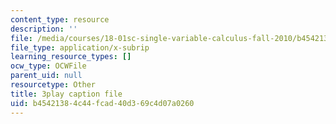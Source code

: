 ```yaml
---
content_type: resource
description: ''
file: /media/courses/18-01sc-single-variable-calculus-fall-2010/b45421384c44fcad40d369c4d07a0260_--lPz7VFnKI.srt
file_type: application/x-subrip
learning_resource_types: []
ocw_type: OCWFile
parent_uid: null
resourcetype: Other
title: 3play caption file
uid: b4542138-4c44-fcad-40d3-69c4d07a0260
---
```

